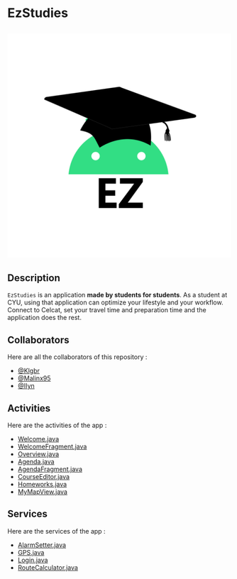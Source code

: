 # EzStudies

![logo](./app/src/main/res/drawable/logo.png)
------
## Description

`EzStudies` is an application **made by students for students**. As a student at CYU, using that application can optimize your lifestyle and your workflow. Connect to Celcat, set your travel time and preparation time and the application does the rest.

## Collaborators

Here are all the collaborators of this repository :
- [@Klgbr](https://github.com/Klbgr)
- [@Malinx95](https://github.com/Malinx95)
- [@IIyn](https://github.com/IIyn)

## Activities

Here are the activities of the app :

- [Welcome.java](./app/src/main/java/com/ezstudies/app/activities/Agenda.java)
- [WelcomeFragment.java ](./app/src/main/java/com/ezstudies/app/activities/WelcomeFragment.java)
- [Overview.java](./app/src/main/java/com/ezstudies/app/activities/Overview.java)
- [Agenda.java](./app/src/main/java/com/ezstudies/app/activities/Agenda.java)
- [AgendaFragment.java](./app/src/main/java/com/ezstudies/app/activities/AgendaFragment.java)
- [CourseEditor.java](./app/src/main/java/com/ezstudies/app/activities/CourseEditor.java)
- [Homeworks.java ](./app/src/main/java/com/ezstudies/app/activities/Homeworks.java )
- [MyMapView.java](./app/src/main/java/com/ezstudies/app/activities/MyMapView.java)

## Services

Here are the services of the app :

- [AlarmSetter.java](./app/src/main/java/com/ezstudies/app/services/AlarmSetter.java)
- [GPS.java](./app/src/main/java/com/ezstudies/app/services/GPS.java)
- [Login.java](./app/src/main/java/com/ezstudies/app/services/Login.java)
- [RouteCalculator.java](./app/src/main/java/com/ezstudies/app/services/RouteCalculator.java)
